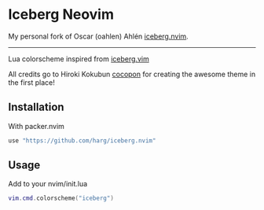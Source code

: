 # Iceberg Neovim

My personal fork of Oscar (oahlen) Ahlén [iceberg.nvim](https://codeberg.org/oahlen/iceberg.nvim).

___


Lua colorscheme inspired from [iceberg.vim](https://github.com/cocopon/iceberg.vim)

All credits go to Hiroki Kokubun [cocopon](https://github.com/cocopon) for creating the awesome theme in the first place!

## Installation 

With packer.nvim

```lua
use "https://github.com/harg/iceberg.nvim"
```

## Usage

Add to your nvim/init.lua

```lua
vim.cmd.colorscheme("iceberg")
```
